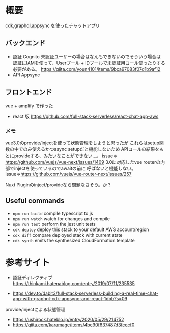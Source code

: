# 概要

cdk,graphql,appsync を使ったチャットアプリ

## バックエンド

- 認証
  Cognito
  未認証ユーザーの場合はなんもできないのでそういう場合は
  認証にIAMを使って、Userプール + IDプールで未認証用ロール使ったりする必要がある。
https://qiita.com/youn4101/items/9bca97083f07d1b9af12
- API
  Appsync

## フロントエンド

vue + amplify で作った

- react 版
  https://github.com/full-stack-serverless/react-chat-app-aws

### メモ
vue3.0のprovide/injectを使って状態管理をしようと思ったが
これらはsetup関数の中でのみ使えるかつasync setupだと機能しないため
APIコールの結果をもとにprovideする、みたいなことができない...。
issue⇒ https://github.com/vuejs/vue-next/issues/1409
3.0に対応したvue routerの内部でinjectを使っているのでawaitの前に
呼ばないと機能しない。
issue⇒https://github.com/vuejs/vue-router-next/issues/257

Nuxt Pluginのinject/provideなら問題なさそう。か？

## Useful commands

- `npm run build` compile typescript to js
- `npm run watch` watch for changes and compile
- `npm run test` perform the jest unit tests
- `cdk deploy` deploy this stack to your default AWS account/region
- `cdk diff` compare deployed stack with current state
- `cdk synth` emits the synthesized CloudFormation template

# 参考サイト
- 認証ディレクティブ
https://thinkami.hatenablog.com/entry/2019/07/11/235535

- https://dev.to/dabit3/full-stack-serverless-building-a-real-time-chat-app-with-graphql-cdk-appsync-and-react-1dbb?s=09

provide/injectによる状態管理
- https://ushirock.hateblo.jp/entry/2020/05/29/214752
- https://qiita.com/karamage/items/4bc90f637487d3fcecf0